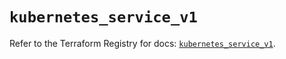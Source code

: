 # `kubernetes_service_v1`

Refer to the Terraform Registry for docs: [`kubernetes_service_v1`](https://registry.terraform.io/providers/hashicorp/kubernetes/2.30.0/docs/resources/service_v1).
